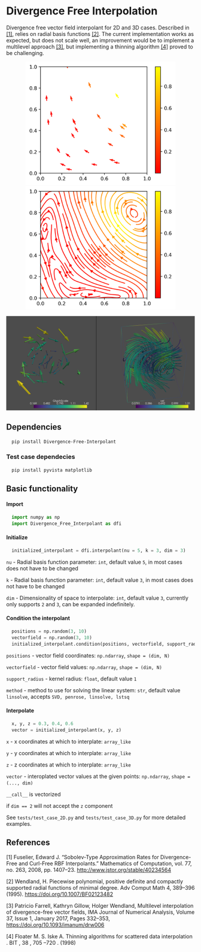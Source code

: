
# Divergence Free Interpolation

Divergence free vector field interpolant for 2D and 3D cases. 
Described in [[1]](#1), relies on radial basis functions [[2]](#2). 
The current implementation works as expected, but does not scale well, 
an improvement would be to implement a multilevel approach [[3]](#3), 
but implementing a thinning algorithm [[4]](#4) proved to be challenging.

<p align="center">
  <img src="graphics/2D_sample_field.png" width="400" title="2D vector field">
  <img src="graphics/2D_interpolated_field.png" width="400">
</p>

![3D vector field](https://github.com/Peteris-Zvejnieks/DivergenceFreeInterpolation/blob/main/graphics/3D_field.png)

## Dependencies

```bash
  pip install Divergence-Free-Interpolant
```
### Test case dependecies
```bash
  pip install pyvista matplotlib
```
## Basic functionality

#### Import
```python
  import numpy as np
  import Divergence_Free_Interpolant as dfi
```

#### Initialize
```python
  initialized_interpolant = dfi.interpolant(nu = 5, k = 3, dim = 3)
```
`nu` - Radial basis function parameter: `int`, default value `5`, 
in most cases does not have to be changed

`k` - Radial basis function parameter: `int`, default value `3`, 
in most cases does not have to be changed

`dim` - Dimensionality of space to interpolate: `int`, default value `3`,
currently only supports `2` and `3`, can be expanded indefinitely.

#### Condition the interpolant
```python
  positions = np.random(3, 10)
  vectorfield = np.random(3, 10)
  initialized_interpolant.condition(positions, vectorfield, support_radius = 0.2, method = 'linsolve')
```
`positions` - vector field coordinates: `np.ndarray`, `shape = (dim, N)`

`vectorfield` - vector field values: `np.ndarray`, `shape = (dim, N)`

`support_radius` - kernel radius: `float`, default value `1`

`method` - method to use for solving the linear system: `str`, default value `linsolve`,
accepts `SVD, penrose, linsolve, lstsq`

#### Interpolate
```python
  x, y, z = 0.3, 0.4, 0.6
  vector = initialized_interpolant(x, y, z)
```
`x` - x coordinates at which to interplate: `array_like`

`y` - y coordinates at which to interplate: `array_like`

`z` - z coordinates at which to interplate: `array_like`

`vector` - interoplated vector values at the given points: `np.ndarray`, `shape = (..., dim)`

`__call__` is vectorized

if `dim == 2` will not accept the `z` component

See `tests/test_case_2D.py` and `tests/test_case_3D.py` for more detailed examples.
## References

<a id="1">[1]</a> Fuselier, Edward J. 
“Sobolev-Type Approximation Rates for Divergence-Free and Curl-Free RBF Interpolants.” 
Mathematics of Computation, vol. 77, no. 263, 2008, pp. 1407–23. 
http://www.jstor.org/stable/40234564

<a id="2">[2]</a> Wendland, H. 
Piecewise polynomial, positive definite and compactly supported radial functions of minimal degree. 
Adv Comput Math 4, 389–396 (1995). 
https://doi.org/10.1007/BF02123482

<a id="3">[3]</a> Patricio Farrell, Kathryn Gillow, Holger Wendland, 
Multilevel interpolation of divergence-free vector fields, 
IMA Journal of Numerical Analysis, Volume 37, Issue 1, January 2017, Pages 332–353, 
https://doi.org/10.1093/imanum/drw006

<a id="4">[4]</a> Floater M. S. Iske A. 
Thinning algorithms for scattered data interpolation . 
BIT , 38 , 705 –720 . (1998) 
